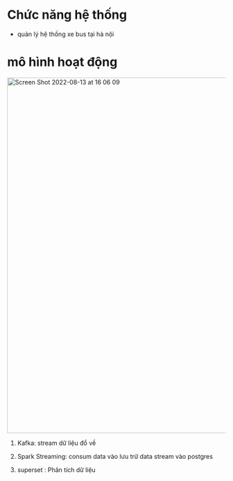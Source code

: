 # Chức năng hệ thống

- quản lý hệ thống xe bus tại hà nội

# mô hình hoạt động 

<img width="821" alt="Screen Shot 2022-08-13 at 16 06 09" src="https://user-images.githubusercontent.com/43698423/184477870-5e7f2f3b-9529-4a35-9989-001e8bd6d063.png">

1. Kafka: stream dữ liệu đổ về

2. Spark Streaming: consum data vào lưu trữ data stream vào postgres

3. superset : Phân tích dữ liệu
